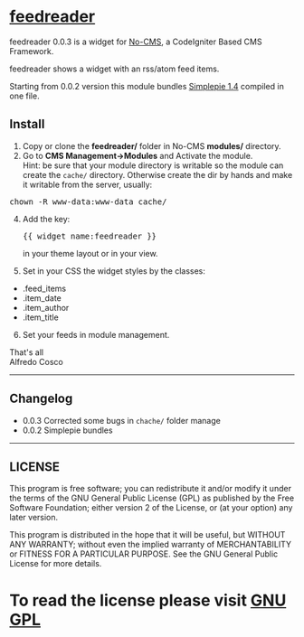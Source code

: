 # [feedreader](https://github.com/orazionelson/feedreader)

feedreader 0.0.3 is a widget for [No-CMS](https://github.com/goFrendiAsgard/No-CMS), a CodeIgniter Based CMS Framework.

feedreader shows a widget with an rss/atom feed items.

Starting from 0.0.2 version this module bundles [Simplepie 1.4](https://github.com/simplepie/simplepie) compiled in one file.

## Install
1) Copy or clone the <b>feedreader/</b> folder in No-CMS <b>modules/</b> directory.<br>
3) Go to <b>CMS Management->Modules</b> and Activate the module.<br>
Hint: be sure that your module directory is writable so the module can create the <code>cache/</code> directory. 
Otherwise create the dir by hands and make it writable from the server, usually:
<pre>chown -R www-data:www-data cache/</pre> 
4) Add the key: <pre>{{ widget_name:feedreader }}</pre> in your theme layout or in your view.<br>

5) Set in your CSS the widget styles by the classes: 
<ul>
<li>.feed_items</li>
<li>.item_date</li>
<li>.item_author</li>
<li>.item_title</li>
</ul>

6) Set your feeds in module management.

That's all<br>
Alfredo Cosco

----------------------------------------------------------------------

## Changelog
* 0.0.3 Corrected some bugs in <code>chache/</code> folder manage
* 0.0.2 Simplepie bundles

----------------------------------------------------------------------
## LICENSE

 This program is free software; you can redistribute it and/or
 modify it under the terms of the GNU General Public License (GPL)
 as published by the Free Software Foundation; either version 2
 of the License, or (at your option) any later version.

 This program is distributed in the hope that it will be useful,
 but WITHOUT ANY WARRANTY; without even the implied warranty of
 MERCHANTABILITY or FITNESS FOR A PARTICULAR PURPOSE. See the
 GNU General Public License for more details.

 To read the license please visit [GNU GPL](http://www.gnu.org/copyleft/gpl.html)
======================================================================
